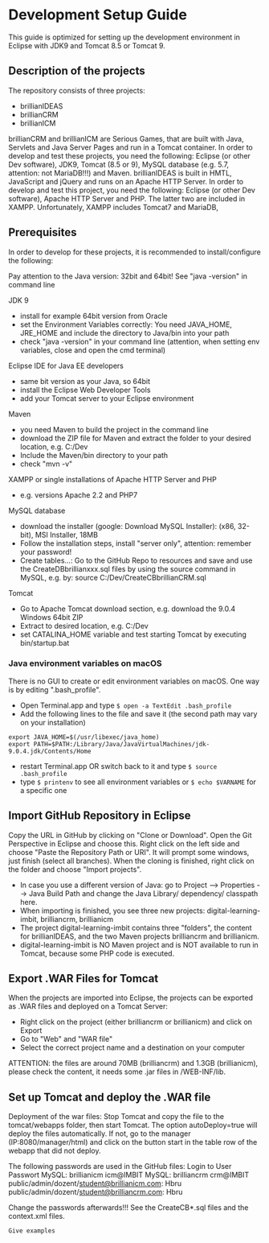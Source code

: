# Development Setup Guide

This guide is optimized for setting up the development environment in Eclipse with JDK9 and Tomcat 8.5 or Tomcat 9.

## Description of the projects

The repository consists of three projects:
* brillianIDEAS
* brillianCRM
* brillianICM

brillianCRM and brillianICM are Serious Games, that are built with Java, Servlets and Java Server Pages and run in a Tomcat container. In order to develop and test these projects, you need the following: Eclipse (or other Dev software), JDK9, Tomcat (8.5 or 9), MySQL database (e.g. 5.7, attention: not MariaDB!!!) and Maven.
brillianIDEAS is built in HMTL, JavaScript and jQuery and runs on an Apache HTTP Server. In order to develop and test this project, you need the following: Eclipse (or other Dev software), Apache HTTP Server and PHP. The latter two are included in XAMPP.
Unfortunately, XAMPP includes Tomcat7 and MariaDB, 


## Prerequisites

In order to develop for these projects, it is recommended to install/configure the following:

Pay attention to the Java version: 32bit and 64bit! See "java -version" in command line

JDK 9
* install for example 64bit version from Oracle
* set the Environment Variables correctly: You need JAVA_HOME, JRE_HOME and include the directory to Java/bin into your path
* check "java -version" in your command line (attention, when setting env variables, close and open the cmd terminal)
 
Eclipse IDE for Java EE developers 
* same bit version as your Java, so 64bit
* install the Eclipse Web Developer Tools
* add your Tomcat server to your Eclipse environment

Maven 
* you need Maven to build the project in the command line
* download the ZIP file for Maven and extract the folder to your desired location, e.g. C:/Dev
* Include the Maven/bin directory to your path
* check "mvn -v"

XAMPP or single installations of Apache HTTP Server and PHP
* e.g. versions Apache 2.2 and PHP7

MySQL database
* download the installer (google: Download MySQL Installer): (x86, 32-bit), MSI Installer, 18MB
* Follow the installation steps, install "server only", attention: remember your password!
* Create tables...: Go to the GitHub Repo to resources and save and use the CreateDBbrillianxxx.sql files by using the source command in MySQL, e.g. by: source C:/Dev/CreateCBbrillianCRM.sql

Tomcat
* Go to Apache Tomcat download section, e.g. download the 9.0.4 Windows 64bit ZIP
* Extract to desired location, e.g. C:/Dev
* set CATALINA_HOME variable and test starting Tomcat by executing bin/startup.bat 

### Java environment variables on macOS

There is no GUI to create or edit environment variables on macOS. One way is by editing ".bash_profile".
* Open Terminal.app and type `$ open -a TextEdit .bash_profile`
* Add the following lines to the file and save it (the second path may vary on your installation)
```
export JAVA_HOME=$(/usr/libexec/java_home)
export PATH=$PATH:/Library/Java/JavaVirtualMachines/jdk-9.0.4.jdk/Contents/Home
```
* restart Terminal.app OR switch back to it and type `$ source .bash_profile`
* type `$ printenv` to see all environment variables or `$ echo $VARNAME` for a specific one

## Import GitHub Repository in Eclipse

Copy the URL in GitHub by clicking on "Clone or Download". Open the Git Perspective in Eclipse and choose this. Right click on the left side and choose "Paste the Repository Path or URI". It will prompt some windows, just finish (select all branches).
When the cloning is finished, right click on the folder and choose "Import projects". 

* In case you use a different version of Java: go to Project --> Properties --> Java Build Path and change the Java Library/ dependency/ classpath here.
* When importing is finished, you see three new projects: digital-learning-imbit, brilliancrm, brillianicm
* The project digital-learning-imbit contains three "folders", the content for brillianIDEAS, and the two Maven projects brilliancrm and brillianicm.
* digital-learning-imbit is NO Maven project and is NOT available to run in Tomcat, because some PHP code is executed.

## Export .WAR Files for Tomcat

When the projects are imported into Eclipse, the projects can be exported as .WAR files and deployed on a Tomcat Server:

* Right click on the project (either brilliancrm or brillianicm) and click on Export
* Go to "Web" and "WAR file"
* Select the correct project name and a destination on your computer

ATTENTION: the files are around 70MB (brilliancrm) and 1.3GB (brillianicm), please check the content, it needs some .jar files in /WEB-INF/lib.

## Set up Tomcat and deploy the .WAR file


Deployment of the war files: Stop Tomcat and copy the file to the tomcat/webapps folder, then start Tomcat. The option autoDeploy=true will deploy the files automatically. If not, go to the manager (IP:8080/manager/html) and click on the button start in the table row of the webapp that did not deploy.

  		
The following passwords are used in the GitHub files:
Login to 	User						Passwort
MySQL: brillianicm   icm@IMBIT
MySQL: brilliancrm   crm@IMBIT
public/admin/dozent/student@brillianicm.com:    Hbru
public/admin/dozent/student@brilliancrm.com:	Hbru

Change the passwords afterwards!!! See the CreateCB*.sql files and the context.xml files.

		


```
Give examples
```
